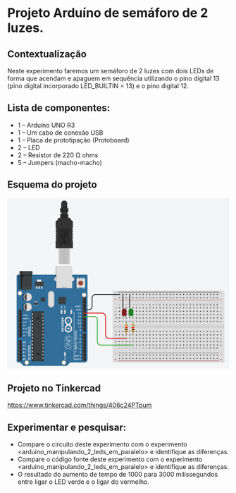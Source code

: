 # Projeto Arduíno de semáforo de 2 luzes.

## Contextualização

Neste experimento faremos um semáforo de 2 luzes com dois LEDs de forma  que acendam e apaguem em sequência utilizando o pino digital 13 (pino digital incorporado LED_BUILTIN = 13) e o pino digital 12. 

## Lista de componentes:
- 1 – Arduíno UNO R3
- 1 – Um cabo de conexão USB
- 1 – Placa de prototipação (Protoboard)
- 2 – LED
- 2 – Resistor de 220 Ω ohms
- 5 – Jumpers (macho-macho)


## Esquema do projeto

![Esquema do projeto](Arduino_semaforo_de_duas_luzes.png)

## Projeto no Tinkercad

https://www.tinkercad.com/things/406c24PTpum

## Experimentar e pesquisar:

- Compare o circuito deste experimento com o experimento <arduino_manipulando_2_leds_em_paralelo> e identifique as diferenças.
- Compare o código fonte deste experimento com o experimento <arduino_manipulando_2_leds_em_paralelo> e identifique as diferenças.
- O resultado do aumento de tempo de 1000 para 3000 milissegundos entre ligar o LED verde e o ligar do vermelho.
